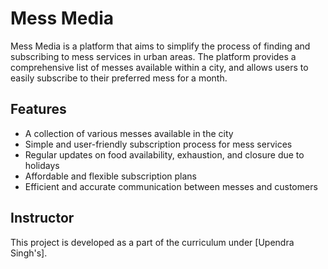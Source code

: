 # Mess Media

Mess Media is a platform that aims to simplify the process of finding and subscribing to mess services in urban areas. The platform provides a comprehensive list of messes available within a city, and allows users to easily subscribe to their preferred mess for a month.

## Features

- A collection of various messes available in the city
- Simple and user-friendly subscription process for mess services
- Regular updates on food availability, exhaustion, and closure due to holidays
- Affordable and flexible subscription plans
- Efficient and accurate communication between messes and customers

## Instructor

This project is developed as a part of the curriculum under [Upendra Singh's].

##

